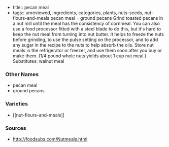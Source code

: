 - title:: pecan meal
- tags:: unreviewed, ingredients, categories, plants, nuts-seeds, nut-flours-and-meals
pecan meal = ground pecans Grind toasted pecans in a nut mill until the meal has the consistency of cornmeal. You can also use a food processor fitted with a steel blade to do this, but it's hard to keep the nut meal from turning into nut butter. It helps to freeze the nuts before grinding, to use the pulse setting on the processor, and to add any sugar in the recipe to the nuts to help absorb the oils. Store nut meals in the refrigerator or freezer, and use them soon after you buy or make them. (1/4 pound whole nuts yields about 1 cup nut meal.) Substitutes: walnut meal

### Other Names

* pecan meal
* ground pecans

### Varieties

* [[nut-flours-and-meals]]

### Sources
* http://foodsubs.com/Nutmeals.html
